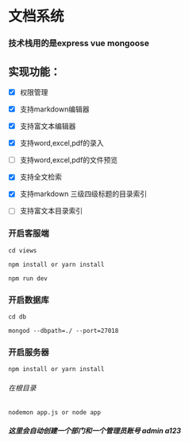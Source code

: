 # 文档系统

### 技术栈用的是express vue mongoose

## 实现功能：

- [x] 权限管理
- [x] 支持markdown编辑器
- [x] 支持富文本编辑器
- [x] 支持word,excel,pdf的录入
- [ ] 支持word,excel,pdf的文件预览
- [x] 支持全文检索
- [x] 支持markdown 三级四级标题的目录索引
- [ ] 支持富文本目录索引


### 开启客服端

```
cd views
```

```
npm install or yarn install
```

```
npm run dev
```

### 开启数据库
```language
cd db
```

```
mongod --dbpath=./ --port=27018
```

### 开启服务器
```
npm install or yarn install
```

###### 在根目录
```
nodemon app.js or node app
```

##### 这里会自动创建一个部门和一个管理员账号 admin a123




